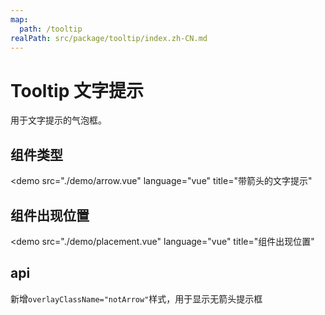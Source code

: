 ```yaml
---
map:
  path: /tooltip
realPath: src/package/tooltip/index.zh-CN.md
---
```


# Tooltip 文字提示

用于文字提示的气泡框。

## 组件类型

<demo src="./demo/arrow.vue"
  language="vue"
  title="带箭头的文字提示"
  >
</demo>

## 组件出现位置

<demo src="./demo/placement.vue"
  language="vue"
  title="组件出现位置"
  >
</demo>

## api

新增`overlayClassName="notArrow"`样式，用于显示无箭头提示框
